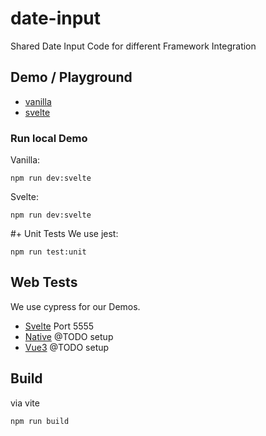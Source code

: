 # date-input
Shared Date Input Code for different Framework Integration

## Demo / Playground
- [vanilla](https://codepen.io/webdesignberlin/pen/xxXEXMq)
- [svelte](https://svelte.dev/repl/30d75419f4fb43cc844d709e75c95d4f)
### Run local Demo
Vanilla:
```
npm run dev:svelte
```
Svelte:
```
npm run dev:svelte
```

#+ Unit Tests
We use jest:
```
npm run test:unit
```
## Web Tests
We use cypress for our Demos.
- [Svelte](demos/svelte) Port 5555
- [Native](demos/native) @TODO setup
- [Vue3](demos/vue) @TODO setup

## Build
via vite
```
npm run build
```
